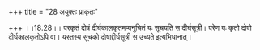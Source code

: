 +++
title = "28 अयुक्तः प्राकृतः"

+++
।।18.28।। परकृतं दोषं दीर्घकालकृतमप्यनुचितं यः सूचयति स दीर्घसूत्री। परेण
यः कृतो दोषो दीर्घकालकृतोऽपि वा। यस्तस्य सूचको दोषाद्दीर्घसूत्री स
उच्यते इत्यभिधानात्।
